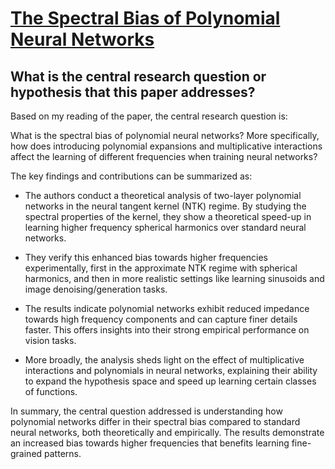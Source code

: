 # [The Spectral Bias of Polynomial Neural Networks](https://arxiv.org/abs/2202.13473v1)

## What is the central research question or hypothesis that this paper addresses?

 Based on my reading of the paper, the central research question is: 

What is the spectral bias of polynomial neural networks? More specifically, how does introducing polynomial expansions and multiplicative interactions affect the learning of different frequencies when training neural networks?

The key findings and contributions can be summarized as:

- The authors conduct a theoretical analysis of two-layer polynomial networks in the neural tangent kernel (NTK) regime. By studying the spectral properties of the kernel, they show a theoretical speed-up in learning higher frequency spherical harmonics over standard neural networks.

- They verify this enhanced bias towards higher frequencies experimentally, first in the approximate NTK regime with spherical harmonics, and then in more realistic settings like learning sinusoids and image denoising/generation tasks. 

- The results indicate polynomial networks exhibit reduced impedance towards high frequency components and can capture finer details faster. This offers insights into their strong empirical performance on vision tasks.

- More broadly, the analysis sheds light on the effect of multiplicative interactions and polynomials in neural networks, explaining their ability to expand the hypothesis space and speed up learning certain classes of functions.

In summary, the central question addressed is understanding how polynomial networks differ in their spectral bias compared to standard neural networks, both theoretically and empirically. The results demonstrate an increased bias towards higher frequencies that benefits learning fine-grained patterns.
